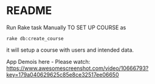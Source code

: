 # README

Run Rake task Manually TO SET UP COURSE as 
    
    rake db:create_course
   
  it will setup a course with users and intended data.
  
  
  App Demois here - Please watch:    https://www.awesomescreenshot.com/video/10666793?key=179a040629625c85e8ce32517ee06650
